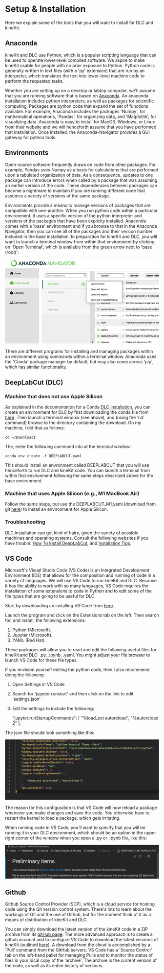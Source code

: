 # Setup & Installation

Here we explain some of the tools that you will want to install for DLC and kineKit.

## Anaconda

kineKit and DLC use Python, which is a popular scripting language that can be used to operate lower-level compiled software.
We aspire to make kineKit usable for people with no prior exposure to Python.
Python code is generally written in text files (with a 'py' extension) that are run by an interpreter, which translates the text into lower-level machine code to perform the requested tasks. 

Whether you are setting up on a desktop or labtop computer, we'll assume that you are running software that is based on [Anaconda](https://www.anaconda.com). An anaconda installation includes python interpreters, as well as packages for scientific computing. Packages are python code that expand the set of functions available. For example, Anaconda includes the packages 'Numpy', for mathematical operations, 'Pandas', for organizing data, and 'Matplotlib', for visualizing data. Anaconda is easy to install for MacOS, Windows, or Linux from their [website](https://www.anaconda.com) and we will henceforth assume that you have performed that installation. Once installed, the Anaconda-Navigator provides a GUI gateway for python tools.

## Environments

Open-source software frequently draws on code from other packages. For example, Pandas uses Numpy as a basis for calculations that are performed upon a tabulated organization of data. As a consequence, updates to one package can introduce errors when called by a package that was assuming an earlier version of the code. These dependencies between packages can become a nightmare to maintain if you are running different code that assumes a variety of versions of the same package. 

Environments provide a means to manage versions of packages that are compatible with one-another. When you run python code within a particular environment, it uses a specific  version of the python interpreter and versions of the packages that have been explicity installed. Anaconda comes with a 'base' environment and if you browse to that in the Anaconda Navigator, then you can see all of the packages and their version number included in the base installation. In preparation for kineKit and DLC, you will want to launch a terminal window from within that environment by clicking on 'Open Terminal', which is available from the green arrow next to 'base (root)':

![Open Terminal](/docs/assets/open_terminal.png)

There are different programs for installing and managing packages within an environment using commands within a terminal window. Anaconda uses the 'Conda' package manager by default, but may also come across 'pip', which has similar functionality.

## DeepLabCut (DLC)

### Machine that does not use Apple Silicon

As explained in the documentation for a Conda [DLC installation](https://deeplabcut.github.io/DeepLabCut/docs/installation.html), you can create an environment for DLC by first downloading the conda file from [here](http://www.mackenziemathislab.org/s/DEEPLABCUT.yaml). Then launch a terminal window (see above), and (using the 'cd' command) browse to the directory containing the download. On my machine, I did that as follows:

    cd ~/Downloads

The, enter the following command into at the terminal window:

    conda env create -f DEEPLABCUT.yaml

This should install an envronment called DEEPLABCUT that you will use henceforth to run DLC and kineKit code. You can launch a terminal from within that environment following the same steps described above for the base environment.

### Machine that uses Apple Silicon (e.g., M1 MacBook Air)

Follow the same steps, but use the DEEPLABCUT_M1.yaml (download from git [here](https://github.com/DeepLabCut/DeepLabCut/tree/master/conda-environments)) to install an environment for Apple Silicon. 

### Troubleshooting

DLC installation can get kind of hairy, given the variety of possible machines and operating systems. Consult the following websites if you have trouble: [How To Install DeepLabCut](https://deeplabcut.github.io/DeepLabCut/docs/installation.html), and [Installation Tips](https://deeplabcut.github.io/DeepLabCut/docs/recipes/installTips.html).


## VS Code

Microsoft's Visual Studio Code (VS Code) is an Integrated Development Environment (IDE) that allows for the composition and running of code in a variety of languages. We will use VS Code to run kineKit and DLC. Because it has the ability to work with so many languages, VS Code requires the installation of some extensions to code in Python and to edit some of the file types that are going to be useful for DLC. 

Start by downloading an installing VS Code from [here](https://code.visualstudio.com).

Launch the program and click on the Extensions tab on the left. Then search for, and install, the following extensions:

1. Python (Microsoft).
1. Jupyter (Microsoft).
1. YAML (Red Hat).

These packages will allow you to read and edit the following useful files for kineKit and DLC: .py, .ipynb, .yaml. You might adjust your file browser to launch VS Code for these file types.

If you envision yourself editing the python code, then I also recommend doing the following:

1. Open Settings in VS Code
1. Search for 'jupyter runstart' and then click on the link to edit 'settings.json'
1. Edit the settings to include the following: 

    "jupyter.runStartupCommands": [
    "%load_ext autoreload", "%autoreload 2"
],

The json file should look something like this:

![json settings](/docs/assets/json_set.png)

The reason for this configuration is that VS Code will now reload a package whenever you make changes and save the code. You otherwise have to restart the kernel to load a package, which gets irritating.

When running code in VS Code, you'll want to specify that you will be running it in your DLC environment, which should be an option in the upper right corner of the window when you open a .py or .ipynb file, like this:

![VC Vode window](/docs/assets/vs_code_env.png)

## Github

Github Source Control Provider (SCP), which is a cloud service for hosting code using the Git version control system. There's lots to learn about the workings of Git and the use of Github, but for the moment think of it as a means of distribution of kineKit and DLC. 

You can simply download the latest version of the kineKit code in a ZIP archive from its [gitHub page](https://github.com/mmchenry/kineKit.git). The more advanced approach is to create a github account and to configure VS Code to download the latest versions of kineKit (outlined [here](https://code.visualstudio.com/docs/editor/versioncontrol)). A download from the cloud is accomplished by a 'Pull' command from the GitHub servers. VS Code has a 'Source Control' tab on the left-hand pallet for managing Pulls and to monitor the status of files in your local copy of the 'archive'. The archive is the current version of the code, as well as its entire history of versions.